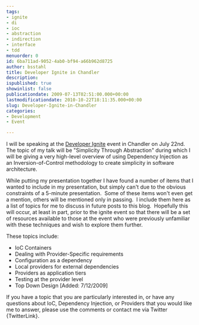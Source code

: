 ```yaml
---
tags:
- ignite
- di
- ioc
- abstraction
- indirection
- interface
- tdd
menuorder: 0
id: 6ba711ad-9052-4ab0-bf94-a66b962d8725
author: bsstahl
title: Developer Ignite in Chandler
description: 
ispublished: true
showinlist: false
publicationdate: 2009-07-13T02:51:00.000+00:00
lastmodificationdate: 2010-10-22T18:11:35.000+00:00
slug: Developer-Ignite-in-Chandler
categories:
- Development
- Event

---
```

I will be speaking at the [Developer Ignite](http://software.intel.com/en-us/articles/developer-ignite/) event in Chandler on July 22nd.  The topic of my talk will be "Simplicity Through Abstraction" during which I will be giving a very high-level overview of using Dependency Injection as an Inversion-of-Control methodology to create simplicity in software architecture.

While putting my presentation together I have found a number of items that I wanted to include in my presentation, but simply can't due to the obvious constraints of a 5-minute presentation.  Some of these items won't even get a mention, others will be mentioned only in passing.  I include them here as a list of topics for me to discuss in future posts to this blog.  Hopefully this will occur, at least in part, prior to the ignite event so that there will be a set of resources available to those at the event who were previously unfamiliar with these techniques and wish to explore them further.

These topics include:

- IoC Containers
- Dealing with Provider-Specific requirements
- Configuration as a dependency
- Local providers for external dependencies
- Providers as application tiers
- Testing at the provider level
- Top Down Design [Added: 7/12/2009]


If you have a topic that you are particularly interested in, or have any questions about IoC, Dependency Injection, or Providers that you would like me to answer, please use the comments or contact me via Twitter {TwitterLink}.